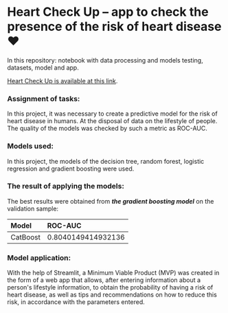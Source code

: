 # Heart Check Up – app to check the presence of the risk of heart disease :heart:

In this repository: notebook with data processing and models testing, datasets, model and app.

[Heart Check Up is available at this link](https://germanbaev-app-to-check-heart-disease-streamlit-app-rmnnmw.streamlit.app).

### **Assignment of tasks:**

In this project, it was necessary to create a predictive model for the risk of heart disease in humans.
At the disposal of data on the lifestyle of people.
The quality of the models was checked by such a metric as ROC-AUC.

### **Models used:**

In this project, the models of the decision tree, random forest, logistic regression and gradient boosting were used.

### **The result of applying the models:**

The best results were obtained from ***the gradient boosting model*** on the validation sample:

| Model | ROC-AUC |
| :- | :- |
| CatBoost | 0.8040149414932136 |s

### **Model application:**

With the help of Streamlit, a Minimum Viable Product (MVP) was created in the form of a web app that allows, after entering information about a person's lifestyle information, to obtain the probability of having a risk of heart disease, as well as tips and recommendations on how to reduce this risk, in accordance with the parameters entered.
